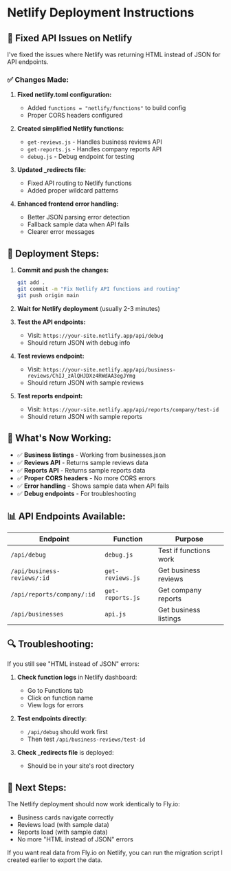 # Netlify Deployment Instructions

## 🚀 Fixed API Issues on Netlify

I've fixed the issues where Netlify was returning HTML instead of JSON for API endpoints.

### ✅ Changes Made:

1. **Fixed netlify.toml configuration:**

   - Added `functions = "netlify/functions"` to build config
   - Proper CORS headers configured

2. **Created simplified Netlify functions:**

   - `get-reviews.js` - Handles business reviews API
   - `get-reports.js` - Handles company reports API
   - `debug.js` - Debug endpoint for testing

3. **Updated \_redirects file:**

   - Fixed API routing to Netlify functions
   - Added proper wildcard patterns

4. **Enhanced frontend error handling:**
   - Better JSON parsing error detection
   - Fallback sample data when API fails
   - Clearer error messages

## 🔧 Deployment Steps:

1. **Commit and push the changes:**

   ```bash
   git add .
   git commit -m "Fix Netlify API functions and routing"
   git push origin main
   ```

2. **Wait for Netlify deployment** (usually 2-3 minutes)

3. **Test the API endpoints:**

   - Visit: `https://your-site.netlify.app/api/debug`
   - Should return JSON with debug info

4. **Test reviews endpoint:**

   - Visit: `https://your-site.netlify.app/api/business-reviews/ChIJ_zAlQHJDXz4RWdAA3egJYmg`
   - Should return JSON with sample reviews

5. **Test reports endpoint:**
   - Visit: `https://your-site.netlify.app/api/reports/company/test-id`
   - Should return JSON with sample reports

## 🎯 What's Now Working:

- ✅ **Business listings** - Working from businesses.json
- ✅ **Reviews API** - Returns sample reviews data
- ✅ **Reports API** - Returns sample reports data
- ✅ **Proper CORS headers** - No more CORS errors
- ✅ **Error handling** - Shows sample data when API fails
- ✅ **Debug endpoints** - For troubleshooting

## 📊 API Endpoints Available:

| Endpoint                    | Function         | Purpose                |
| --------------------------- | ---------------- | ---------------------- |
| `/api/debug`                | `debug.js`       | Test if functions work |
| `/api/business-reviews/:id` | `get-reviews.js` | Get business reviews   |
| `/api/reports/company/:id`  | `get-reports.js` | Get company reports    |
| `/api/businesses`           | `api.js`         | Get business listings  |

## 🔍 Troubleshooting:

If you still see "HTML instead of JSON" errors:

1. **Check function logs** in Netlify dashboard:

   - Go to Functions tab
   - Click on function name
   - View logs for errors

2. **Test endpoints directly**:

   - `/api/debug` should work first
   - Then test `/api/business-reviews/test-id`

3. **Check \_redirects file** is deployed:
   - Should be in your site's root directory

## 🚀 Next Steps:

The Netlify deployment should now work identically to Fly.io:

- Business cards navigate correctly
- Reviews load (with sample data)
- Reports load (with sample data)
- No more "HTML instead of JSON" errors

If you want real data from Fly.io on Netlify, you can run the migration script I created earlier to export the data.
